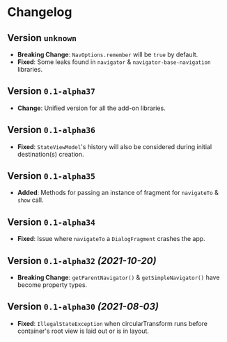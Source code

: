 # Changelog

## Version `unknown`

- **Breaking Change**: `NavOptions.remember` will be `true` by default.
- **Fixed**: Some leaks found in `navigator` & `navigator-base-navigation` libraries.

## Version `0.1-alpha37`

- **Change**: Unified version for all the add-on libraries.

## Version `0.1-alpha36`

- **Fixed**: `StateViewModel`'s history will also be considered during initial destination(s) creation.

## Version `0.1-alpha35`

- **Added**: Methods for passing an instance of fragment for `navigateTo` & `show` call.

## Version `0.1-alpha34` 

- **Fixed**: Issue where `navigateTo` a `DialogFragment` crashes the app.

## Version `0.1-alpha32` _(2021-10-20)_

- **Breaking Change**: `getParentNavigator()` & `getSimpleNavigator()` have become property types.

## Version `0.1-alpha30` _(2021-08-03)_

- **Fixed**: `IllegalStateException` when circularTransform runs before container's root view is laid out or is in layout.
